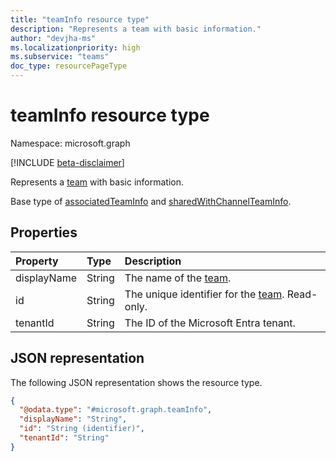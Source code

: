 ```yaml
---
title: "teamInfo resource type"
description: "Represents a team with basic information."
author: "devjha-ms"
ms.localizationpriority: high
ms.subservice: "teams"
doc_type: resourcePageType
---
```


# teamInfo resource type

Namespace: microsoft.graph

[!INCLUDE [beta-disclaimer](../../includes/beta-disclaimer.md)]

Represents a [team](team.md) with basic information.

Base type of [associatedTeamInfo](associatedteaminfo.md) and [sharedWithChannelTeamInfo](sharedwithchannelteaminfo.md).

## Properties
|Property|Type|Description|
|:---|:---|:---|
|displayName|String|The name of the [team](team.md).|
|id|String|The unique identifier for the [team](team.md). Read-only.|
|tenantId|String|The ID of the Microsoft Entra tenant.|


## JSON representation
The following JSON representation shows the resource type.
<!-- {
  "blockType": "resource",
  "keyProperty": "id",
  "@odata.type": "microsoft.graph.teamInfo",
  "openType": false
}
-->
``` json
{
  "@odata.type": "#microsoft.graph.teamInfo",
  "displayName": "String",
  "id": "String (identifier)",
  "tenantId": "String"
}
```
